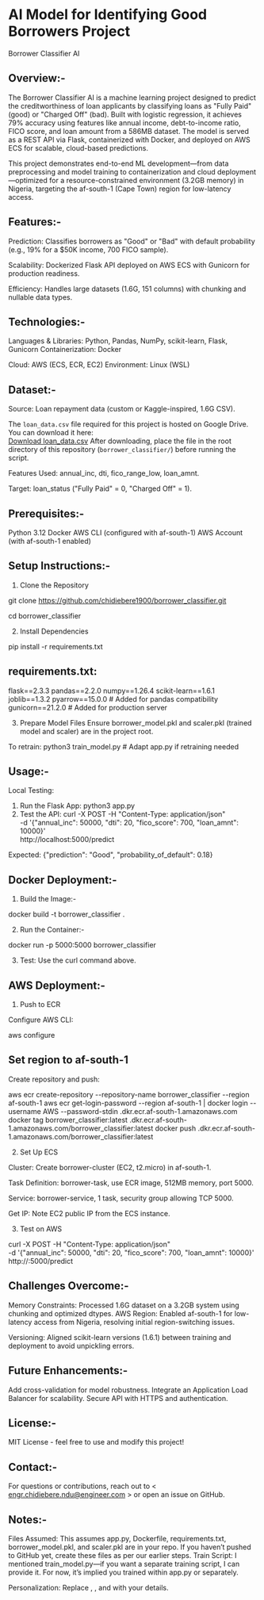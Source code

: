 # AI Model for Identifying Good Borrowers Project

Borrower Classifier AI

## Overview:-

The Borrower Classifier AI is a machine learning project designed to predict the creditworthiness of loan applicants by classifying loans as "Fully Paid" (good) or "Charged Off" (bad). Built with logistic regression, it achieves 79% accuracy using features like annual income, debt-to-income ratio, FICO score, and loan amount from a 586MB dataset. The model is served as a REST API via Flask, containerized with Docker, and deployed on AWS ECS for scalable, cloud-based predictions.

This project demonstrates end-to-end ML development—from data preprocessing and model training to containerization and cloud deployment—optimized for a resource-constrained environment (3.2GB memory) in Nigeria, targeting the af-south-1 (Cape Town) region for low-latency access.

## Features:-

Prediction: Classifies borrowers as "Good" or "Bad" with default probability (e.g., 19% for a $50K income, 700 FICO sample).

Scalability: Dockerized Flask API deployed on AWS ECS with Gunicorn for production readiness.

Efficiency: Handles large datasets (1.6G, 151 columns) with chunking and nullable data types.

## Technologies:-

Languages & Libraries: Python, Pandas, NumPy, scikit-learn, Flask, Gunicorn
Containerization: Docker

Cloud: AWS (ECS, ECR, EC2)
Environment: Linux (WSL)

## Dataset:-

Source: Loan repayment data (custom or Kaggle-inspired, 1.6G CSV).

The `loan_data.csv` file required for this project is hosted on Google Drive. You can download it here:  
[Download loan_data.csv](https://drive.google.com/uc?export=download&id=13poHzjwxFYhYTVOOTGekovhlW0OcXkPq)
After downloading, place the file in the root directory of this repository (`borrower_classifier/`) before running the script.

Features Used: annual_inc, dti, fico_range_low, loan_amnt.

Target: loan_status ("Fully Paid" = 0, "Charged Off" = 1).

## Prerequisites:-

Python 3.12
Docker
AWS CLI (configured with af-south-1)
AWS Account (with af-south-1 enabled)

## Setup Instructions:-

1. Clone the Repository

git clone https://github.com/chidiebere1900/borrower_classifier.git

cd borrower_classifier

2. Install Dependencies

pip install -r requirements.txt

## requirements.txt:

flask==2.3.3
pandas==2.2.0
numpy==1.26.4
scikit-learn==1.6.1  
joblib==1.3.2
pyarrow==15.0.0      # Added for pandas compatibility
gunicorn==21.2.0     # Added for production server

3. Prepare Model Files
Ensure borrower_model.pkl and scaler.pkl (trained model and scaler) are in the project root.

To retrain:
python3 train_model.py  # Adapt app.py if retraining needed

## Usage:-
Local Testing:

1. Run the Flask App:
python3 app.py
2. Test the API:
curl -X POST -H "Content-Type: application/json" \
     -d '{"annual_inc": 50000, "dti": 20, "fico_score": 700, "loan_amnt": 10000}' \
     http://localhost:5000/predict

Expected: {"prediction": "Good", "probability_of_default": 0.18}

## Docker Deployment:-

1. Build the Image:-

docker build -t borrower_classifier .

2. Run the Container:-

docker run -p 5000:5000 borrower_classifier

3. Test: Use the curl command above.

## AWS Deployment:-

1. Push to ECR

Configure AWS CLI:

 aws configure  
## Set region to af-south-1

Create repository and push:

aws ecr create-repository --repository-name borrower_classifier --region af-south-1
aws ecr get-login-password --region af-south-1 | docker login --username AWS --password-stdin <your-account-id>.dkr.ecr.af-south-1.amazonaws.com
docker tag borrower_classifier:latest <your-account-id>.dkr.ecr.af-south-1.amazonaws.com/borrower_classifier:latest
docker push <your-account-id>.dkr.ecr.af-south-1.amazonaws.com/borrower_classifier:latest

2. Set Up ECS

Cluster: Create borrower-cluster (EC2, t2.micro) in af-south-1.

Task Definition: borrower-task, use ECR image, 512MB memory, port 5000.

Service: borrower-service, 1 task, security group allowing TCP 5000.

Get IP: Note EC2 public IP from the ECS instance.

3. Test on AWS

curl -X POST -H "Content-Type: application/json" \
     -d '{"annual_inc": 50000, "dti": 20, "fico_score": 700, "loan_amnt": 10000}' \
     http://<ec2-public-ip>:5000/predict

## Challenges Overcome:-

Memory Constraints: Processed 1.6G dataset on a 3.2GB system using chunking and optimized dtypes.
AWS Region: Enabled af-south-1 for low-latency access from Nigeria, resolving initial region-switching issues.

Versioning: Aligned scikit-learn versions (1.6.1) between training and deployment to avoid unpickling errors.

## Future Enhancements:-

Add cross-validation for model robustness.
Integrate an Application Load Balancer for scalability.
Secure API with HTTPS and authentication.

## License:-
MIT License - feel free to use and modify this project!

## Contact:-
For questions or contributions, reach out to < engr.chidiebere.ndu@engineer.com > or open an issue on GitHub.

## Notes:-

Files Assumed: This assumes app.py, Dockerfile, requirements.txt, borrower_model.pkl, and scaler.pkl are in your repo. If you haven’t pushed to GitHub yet, create these files as per our earlier steps.
Train Script: I mentioned train_model.py—if you want a separate training script, I can provide it. For now, it’s implied you trained within app.py or separately.

Personalization: Replace <your-username>, <your-account-id>, and <your-email> with your details.